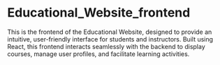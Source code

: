 # Educational_Website_frontend
This is the frontend of the Educational Website, designed to provide an intuitive, user-friendly interface for students and instructors. Built using React, this frontend interacts seamlessly with the backend to display courses, manage user profiles, and facilitate learning activities.
